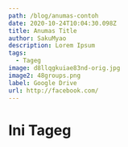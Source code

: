 ```yaml
---
path: /blog/anumas-contoh
date: 2020-10-24T10:04:30.098Z
title: Anumas Title
author: SakuMyao
description: Lorem Ipsum
tags:
  - Tageg
image: d8llqgkuiae83nd-orig.jpg
image2: 48groups.png
label: Google Drive
url: http://facebook.com/
---
```


# **Ini Tageg**
